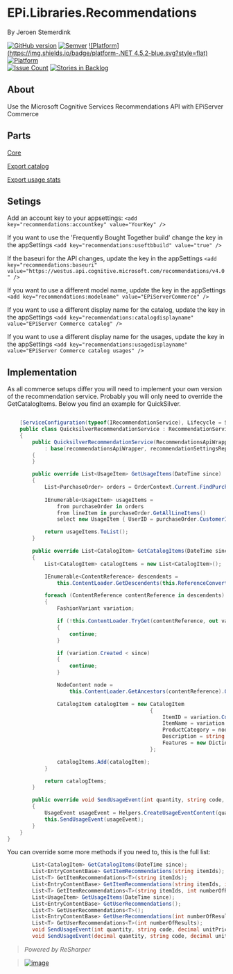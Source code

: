 ﻿# EPi.Libraries.Recommendations

By Jeroen Stemerdink


[![GitHub version](https://badge.fury.io/gh/jstemerdink%2FEPi.Libraries.Recommendations.svg)](http://badge.fury.io/gh/jstemerdink%2FEPi.Libraries.Recommendations)
[![Semver](http://img.shields.io/SemVer/2.0.0.png)](http://semver.org/spec/v2.0.0.html)
[![Platform](https://img.shields.io/badge/platform-.NET 4.5.2-blue.svg?style=flat)](https://msdn.microsoft.com/en-us/library/w0x726c2%28v=vs.110%29.aspx)
[![Platform](https://img.shields.io/badge/EPiServer-%209.12.0-orange.svg?style=flat)](http://world.episerver.com/cms/)  
[![Issue Count](https://codeclimate.com/github/jstemerdink/EPi.Libraries.Recommendations/badges/issue_count.svg)](https://codeclimate.com/github/jstemerdink/EPi.Libraries.Recommendations)
[![Stories in Backlog](https://badge.waffle.io/jstemerdink/EPi.Libraries.Recommendations.svg?label=enhancement&title=Backlog)](http://waffle.io/jstemerdink/EPi.Libraries.Recommendations)

## About
Use the Microsoft Cognitive Services Recommendations API with EPiServer Commerce

## Parts
[Core](README.md)   

[Export catalog](../EPi.Libraries.Recommendations.CatalogExportJob/README.md)   

[Export usage stats](../EPi.Libraries.Recommendations.UsageExportJob/README.md)   

## Setings
Add an account key to your appsettings: ```<add key="recommendations:accountkey" value="YourKey" />```

If you want to use the 'Frequently Bought Together build' change the key in the appSettings ```<add key="recommendations:useftbbuild" value="true" />```

If the baseuri for the API changes, update the key in the appSettings ```<add key="recommendations:baseuri" value="https://westus.api.cognitive.microsoft.com/recommendations/v4.0" />```

If you want to use a different model name, update the key in the appSettings ```<add key="recommendations:modelname" value="EPiServerCommerce" />```

If you want to use a different display name for the catalog, update the key in the appSettings ```<add key="recommendations:catalogdisplayname" value="EPiServer Commerce catalog" />```

If you want to use a different display name for the usages, update the key in the appSettings ```<add key="recommendations:usagedisplayname" value="EPiServer Commerce catalog usages" />```

## Implementation

As all commerce setups differ you will need to implement your own version of the recommendation service. Probably you will only need to override the GetCatalogItems.
Below you find an example for QuickSilver.

```csharp

    [ServiceConfiguration(typeof(IRecommendationService), Lifecycle = ServiceInstanceScope.Singleton)]
    public class QuicksilverRecommendationService : RecommendationService
    {
        public QuicksilverRecommendationService(RecommendationsApiWrapper recommendationsApiWrapper, RecommendationSettingsRepository recommendationSettingsRepository, IContentLoader contentLoader, ReferenceConverter referenceConverter, IOrderRepository orderRepository, ILogger log )
            : base(recommendationsApiWrapper, recommendationSettingsRepository, contentLoader, referenceConverter, orderRepository, log)
        {
        }

        public override List<UsageItem> GetUsageItems(DateTime since)
        {
            List<PurchaseOrder> orders = OrderContext.Current.FindPurchaseOrdersByStatus(OrderStatus.InProgress, OrderStatus.Completed, OrderStatus.OnHold, OrderStatus.AwaitingExchange, OrderStatus.PartiallyShipped).Where(po => po.Created > since).ToList();
            
            IEnumerable<UsageItem> usageItems =
                from purchaseOrder in orders
                from lineItem in purchaseOrder.GetAllLineItems()
                select new UsageItem { UserID = purchaseOrder.CustomerId.ToString(), ItemID = lineItem.Code, EventDate = purchaseOrder.Created, EventType = EventType.Purchase };

            return usageItems.ToList();
        }

        public override List<CatalogItem> GetCatalogItems(DateTime since)
        {
            List<CatalogItem> catalogItems = new List<CatalogItem>();

            IEnumerable<ContentReference> descendents =
                this.ContentLoader.GetDescendents(this.ReferenceConverter.GetRootLink());

            foreach (ContentReference contentReference in descendents)
            {
                FashionVariant variation;

                if (!this.ContentLoader.TryGet(contentReference, out variation))
                {
                    continue;
                }

                if (variation.Created < since)
                {
                    continue;
                }

                NodeContent node =
                    this.ContentLoader.GetAncestors(contentReference).OfType<NodeContent>().FirstOrDefault();

                CatalogItem catalogItem = new CatalogItem
                                              {
                                                  ItemID = variation.Code,
                                                  ItemName = variation.Name,
                                                  ProductCategory = node == null ? "undefined" : node.Name,
                                                  Description = string.Empty,
                                                  Features = new Dictionary<string, string>() { { "color", variation.Color }, { "size", variation.Size } }
                                              };

                catalogItems.Add(catalogItem);
            }

            return catalogItems;
        }

        public override void SendUsageEvent(int quantity, string code, decimal unitPrice, EventType eventType)
        {
            UsageEvent usageEvent = Helpers.CreateUsageEventContent(quantity, code, unitPrice, eventType);
            this.SendUsageEvent(usageEvent);
        }
    }
}
```

You can override some more methods if you need to, this is the full list:
```csharp
        List<CatalogItem> GetCatalogItems(DateTime since);
        List<EntryContentBase> GetItemRecommendations(string itemIds);
        List<T> GetItemRecommendations<T>(string itemIds);
        List<EntryContentBase> GetItemRecommendations(string itemIds, int numberOfResults);
        List<T> GetItemRecommendations<T>(string itemIds, int numberOfResults);
        List<UsageItem> GetUsageItems(DateTime since);
        List<EntryContentBase> GetUserRecommendations();
        List<T> GetUserRecommendations<T>();
        List<EntryContentBase> GetUserRecommendations(int numberOfResults);
        List<T> GetUserRecommendations<T>(int numberOfResults);
        void SendUsageEvent(int quantity, string code, decimal unitPrice, EventType eventType);
        void SendUsageEvent(decimal quantity, string code, decimal unitPrice, EventType eventType);
```

> *Powered by ReSharper*

> [![image](http://resources.jetbrains.com/assets/media/open-graph/jetbrains_250x250.png)](http://jetbrains.com)

